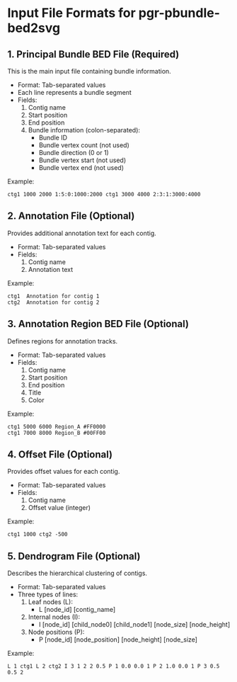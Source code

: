 # Input File Formats for pgr-pbundle-bed2svg

## 1. Principal Bundle BED File (Required)

This is the main input file containing bundle information.

- Format: Tab-separated values
- Each line represents a bundle segment
- Fields:
  1. Contig name
  2. Start position
  3. End position
  4. Bundle information (colon-separated):
     - Bundle ID
     - Bundle vertex count (not used)
     - Bundle direction (0 or 1)
     - Bundle vertex start (not used)
     - Bundle vertex end (not used)

Example: 
```
ctg1 1000 2000 1:5:0:1000:2000 ctg1 3000 4000 2:3:1:3000:4000
```

## 2. Annotation File (Optional)

Provides additional annotation text for each contig.

- Format: Tab-separated values
- Fields:
  1. Contig name
  2. Annotation text

Example: 
```
ctg1  Annotation for contig 1 
ctg2  Annotation for contig 2
```

## 3. Annotation Region BED File (Optional)

Defines regions for annotation tracks.

- Format: Tab-separated values
- Fields:
  1. Contig name
  2. Start position
  3. End position
  4. Title
  5. Color

Example:
```
ctg1 5000 6000 Region_A #FF0000 
ctg1 7000 8000 Region_B #00FF00
```


## 4. Offset File (Optional)

Provides offset values for each contig.

- Format: Tab-separated values
- Fields:
  1. Contig name
  2. Offset value (integer)

Example:
```
ctg1 1000 ctg2 -500
```


## 5. Dendrogram File (Optional)

Describes the hierarchical clustering of contigs.

- Format: Tab-separated values
- Three types of lines:
  1. Leaf nodes (L):
     - L    [node_id]    [contig_name]
  2. Internal nodes (I):
     - I    [node_id]    [child_node0]    [child_node1]    [node_size]    [node_height]
  3. Node positions (P):
     - P    [node_id]    [node_position]    [node_height]    [node_size]

Example:
```
L 1 ctg1 L 2 ctg2 I 3 1 2 2 0.5 P 1 0.0 0.0 1 P 2 1.0 0.0 1 P 3 0.5 0.5 2
```
